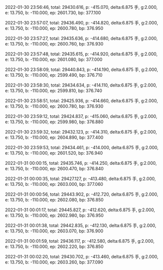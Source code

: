 2022-01-30 23:56:46, total: 29430.616, p: -415.070, delta:6.875 手, g:2.000, e: 13.750, b: -110.000, ep: 2601.730, bp: 377.100

2022-01-30 23:57:07, total: 29436.490, p: -414.820, delta:6.875 手, g:2.000, e: 13.750, b: -110.000, ep: 2600.780, bp: 376.950

2022-01-30 23:57:27, total: 29435.636, p: -414.680, delta:6.875 手, g:2.000, e: 13.750, b: -110.000, ep: 2600.760, bp: 376.930

2022-01-30 23:57:48, total: 29435.615, p: -414.920, delta:6.875 手, g:2.000, e: 13.750, b: -110.000, ep: 2601.080, bp: 377.000

2022-01-30 23:58:09, total: 29440.843, p: -414.190, delta:6.875 手, g:2.000, e: 13.750, b: -110.000, ep: 2599.490, bp: 376.710

2022-01-30 23:58:30, total: 29434.634, p: -414.110, delta:6.875 手, g:2.000, e: 13.750, b: -110.000, ep: 2599.810, bp: 376.740

2022-01-30 23:58:51, total: 29425.936, p: -414.660, delta:6.875 手, g:2.000, e: 13.750, b: -110.000, ep: 2600.780, bp: 376.930

2022-01-30 23:59:12, total: 29424.837, p: -415.060, delta:6.875 手, g:2.000, e: 13.750, b: -110.000, ep: 2599.980, bp: 376.880

2022-01-30 23:59:32, total: 29432.123, p: -414.310, delta:6.875 手, g:2.000, e: 13.750, b: -110.000, ep: 2604.890, bp: 377.400

2022-01-30 23:59:53, total: 29434.461, p: -414.000, delta:6.875 手, g:2.000, e: 13.750, b: -110.000, ep: 2601.520, bp: 376.940

2022-01-31 00:00:15, total: 29435.746, p: -414.250, delta:6.875 手, g:2.000, e: 13.750, b: -110.000, ep: 2600.470, bp: 376.840

2022-01-31 00:00:35, total: 29427.127, p: -413.480, delta:6.875 手, g:2.000, e: 13.750, b: -110.000, ep: 2603.000, bp: 377.060

2022-01-31 00:00:56, total: 29443.902, p: -412.720, delta:6.875 手, g:2.000, e: 13.750, b: -110.000, ep: 2602.080, bp: 376.850

2022-01-31 00:01:17, total: 29445.827, p: -412.620, delta:6.875 手, g:2.000, e: 13.750, b: -110.000, ep: 2602.980, bp: 376.950

2022-01-31 00:01:38, total: 29442.835, p: -412.130, delta:6.875 手, g:2.000, e: 13.750, b: -110.000, ep: 2603.070, bp: 376.900

2022-01-31 00:01:59, total: 29436.117, p: -412.580, delta:6.875 手, g:2.000, e: 13.750, b: -110.000, ep: 2602.220, bp: 376.850

2022-01-31 00:02:20, total: 29430.702, p: -413.460, delta:6.875 手, g:2.000, e: 13.750, b: -110.000, ep: 2603.260, bp: 377.090